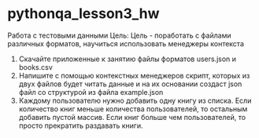 # pythonqa_lesson3_hw
Работа с тестовыми данными 
Цель: Цель - поработать с файлами различных форматов, научиться использовать менеджеры контекста 
1. Скачайте приложенные к занятию файлы форматов users.json и books.csv 
2. Напишите с помощью контекстных менеджеров скрипт, которых из двух файлов будет читать данные и на их основании создаст json файл со структурой из файла example.json 
3. Каждому пользователю нужно добавить одну книгу из списка. Если количество книг меньше количества пользователей, то остальным добавить пустой массив. Если книг больше чем пользователей, то просто прекратить раздавать книги.
